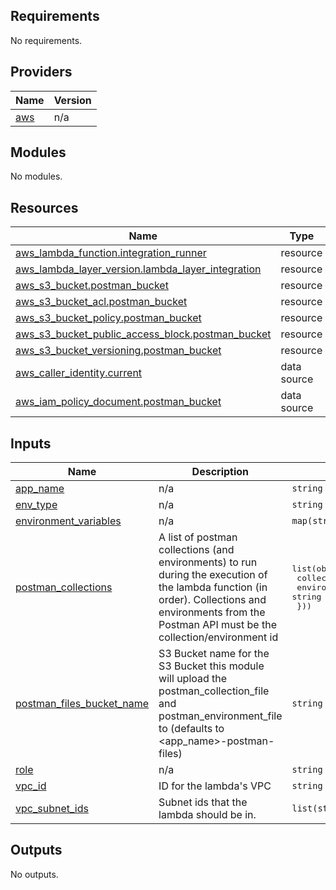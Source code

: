 <!-- BEGIN_TF_DOCS -->
## Requirements

No requirements.

## Providers

| Name | Version |
|------|---------|
| <a name="provider_aws"></a> [aws](#provider\_aws) | n/a |

## Modules

No modules.

## Resources

| Name | Type |
|------|------|
| [aws_lambda_function.integration_runner](https://registry.terraform.io/providers/hashicorp/aws/latest/docs/resources/lambda_function) | resource |
| [aws_lambda_layer_version.lambda_layer_integration](https://registry.terraform.io/providers/hashicorp/aws/latest/docs/resources/lambda_layer_version) | resource |
| [aws_s3_bucket.postman_bucket](https://registry.terraform.io/providers/hashicorp/aws/latest/docs/resources/s3_bucket) | resource |
| [aws_s3_bucket_acl.postman_bucket](https://registry.terraform.io/providers/hashicorp/aws/latest/docs/resources/s3_bucket_acl) | resource |
| [aws_s3_bucket_policy.postman_bucket](https://registry.terraform.io/providers/hashicorp/aws/latest/docs/resources/s3_bucket_policy) | resource |
| [aws_s3_bucket_public_access_block.postman_bucket](https://registry.terraform.io/providers/hashicorp/aws/latest/docs/resources/s3_bucket_public_access_block) | resource |
| [aws_s3_bucket_versioning.postman_bucket](https://registry.terraform.io/providers/hashicorp/aws/latest/docs/resources/s3_bucket_versioning) | resource |
| [aws_caller_identity.current](https://registry.terraform.io/providers/hashicorp/aws/latest/docs/data-sources/caller_identity) | data source |
| [aws_iam_policy_document.postman_bucket](https://registry.terraform.io/providers/hashicorp/aws/latest/docs/data-sources/iam_policy_document) | data source |

## Inputs

| Name | Description | Type | Default | Required |
|------|-------------|------|---------|:--------:|
| <a name="input_app_name"></a> [app\_name](#input\_app\_name) | n/a | `string` | n/a | yes |
| <a name="input_env_type"></a> [env\_type](#input\_env\_type) | n/a | `string` | n/a | yes |
| <a name="input_environment_variables"></a> [environment\_variables](#input\_environment\_variables) | n/a | `map(string)` | `{}` | no |
| <a name="input_postman_collections"></a> [postman\_collections](#input\_postman\_collections) | A list of postman collections (and environments) to run during the execution of the lambda function (in order). Collections and environments from the Postman API must be the collection/environment id | <pre>list(object({<br>    collection  = string<br>    environment = string<br>  }))</pre> | n/a | yes |
| <a name="input_postman_files_bucket_name"></a> [postman\_files\_bucket\_name](#input\_postman\_files\_bucket\_name) | S3 Bucket name for the S3 Bucket this module will upload the postman\_collection\_file and postman\_environment\_file to (defaults to <app\_name>-postman-files) | `string` | `null` | no |
| <a name="input_role"></a> [role](#input\_role) | n/a | `string` | n/a | yes |
| <a name="input_vpc_id"></a> [vpc\_id](#input\_vpc\_id) | ID for the lambda's VPC | `string` | `null` | no |
| <a name="input_vpc_subnet_ids"></a> [vpc\_subnet\_ids](#input\_vpc\_subnet\_ids) | Subnet ids that the lambda should be in. | `list(string)` | `[]` | no |

## Outputs

No outputs.
<!-- END_TF_DOCS -->